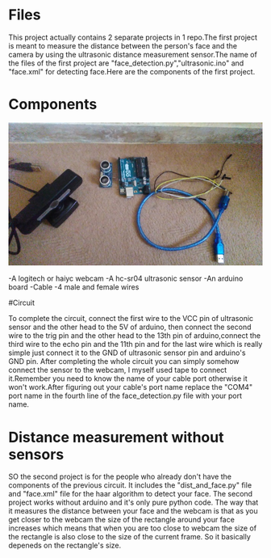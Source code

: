 # Files

This project actually contains 2 separate projects in 1 repo.The first project is meant to measure the distance between the
person's face and the camera by using the ultrasonic distance measurement sensor.The name of the files of the first project are
"face_detection.py","ultrasonic.ino" and "face.xml" for detecting face.Here are the components of the first project.

# Components

![](https://github.com/Moeed1mdnzh/Distance-Detection/blob/master/components.jpg)

-A logitech or haiyc webcam
-A hc-sr04 ultrasonic sensor
-An arduino board
-Cable
-4 male and female wires

#Circuit

To complete the circuit, connect the first wire to the VCC pin of ultrasonic sensor and the other head to the 5V of arduino,
then connect the second wire to the trig pin and the other head to the 13th pin of arduino,connect the third wire to the echo pin
and the 11th pin and for the last wire which is really simple just connect it to the GND of ultrasonic sensor pin and arduino's GND pin.
After completing the whole circuit you can simply somehow connect the sensor to the webcam, I myself used tape to connect it.Remember 
you need to know the name of your cable port otherwise it won't work.After figuring out your cable's port name replace the "COM4" port name in 
the fourth line of the face_detection.py file with your port name.

# Distance measurement without sensors

SO the second project is for the people who already don't have the components of the previous circuit.
It includes the "dist_and_face.py" file and "face.xml" file for the haar algorithm to detect your face.
The second project works without arduino and it's only pure python code. The way that it measures the distance
between your face and the webcam is that as you get closer to the webcam the size of the rectangle around your face increases
which means that when you are too close to webcam the size of the rectangle is also close to the size of the current frame.
So it basically depeneds on the rectangle's size.
